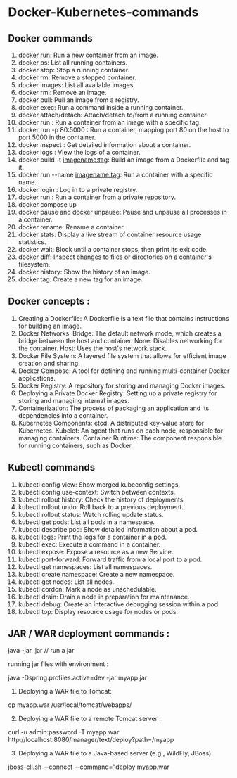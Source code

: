 # Docker-Kubernetes-commands

## Docker commands

1) docker run: Run a new container from an image.
2) docker ps: List all running containers.
3) docker stop: Stop a running container.
4) docker rm: Remove a stopped container.
5) docker images: List all available images.
6) docker rmi: Remove an image.
7) docker pull: Pull an image from a registry.
8) docker exec: Run a command inside a running container.
9) docker attach/detach: Attach/detach to/from a running container.
10) docker run <tagname>: Run a container from an image with a specific tag.
11) docker run -p 80:5000 <appname>: Run a container, mapping port 80 on the host to port 5000 in the container.
12) docker inspect <container-name>: Get detailed information about a container.
13) docker logs <container-name>: View the logs of a container.
14) docker build -t <imagename:tag>: Build an image from a Dockerfile and tag it.
15) docker run --name <container-name> <imagename:tag>: Run a container with a specific name.
16) docker login <pvt-registry-url>: Log in to a private registry.
17) docker run <pvt-repo-url>: Run a container from a private repository.
18) docker compose up
19) docker pause and docker unpause: Pause and unpause all processes in a container.
20) docker rename: Rename a container.
21) docker stats: Display a live stream of container resource usage statistics.
22) docker wait: Block until a container stops, then print its exit code.
23) docker diff: Inspect changes to files or directories on a container's filesystem.
24) docker history: Show the history of an image.
25) docker tag: Create a new tag for an image.

## Docker concepts :

1) Creating a Dockerfile: A Dockerfile is a text file that contains instructions for building an image.
2) Docker Networks:
Bridge: The default network mode, which creates a bridge between the host and container.
None: Disables networking for the container.
Host: Uses the host's network stack.
3) Docker File System: A layered file system that allows for efficient image creation and sharing.
4) Docker Compose: A tool for defining and running multi-container Docker applications.
5) Docker Registry: A repository for storing and managing Docker images.
6) Deploying a Private Docker Registry: Setting up a private registry for storing and managing internal images.
7) Containerization: The process of packaging an application and its dependencies into a container.
8) Kubernetes Components:
etcd: A distributed key-value store for Kubernetes.
Kubelet: An agent that runs on each node, responsible for managing containers.
Container Runtime: The component responsible for running containers, such as Docker.


## Kubectl commands

1) kubectl config view: Show merged kubeconfig settings.
2) kubectl config use-context: Switch between contexts.
3) kubectl rollout history: Check the history of deployments.
4) kubectl rollout undo: Roll back to a previous deployment.
5) kubectl rollout status: Watch rolling update status.
6) kubectl get pods: List all pods in a namespace.
7) kubectl describe pod: Show detailed information about a pod.
8) kubectl logs: Print the logs for a container in a pod.
9) kubectl exec: Execute a command in a container.
10) kubectl expose: Expose a resource as a new Service.
11) kubectl port-forward: Forward traffic from a local port to a pod.
12) kubectl get namespaces: List all namespaces.
13) kubectl create namespace: Create a new namespace.
14) kubectl get nodes: List all nodes.
15) kubectl cordon: Mark a node as unschedulable.
16) kubectl drain: Drain a node in preparation for maintenance.
17) kubectl debug: Create an interactive debugging session within a pod.
18) kubectl top: Display resource usage for nodes or pods.

## JAR / WAR deployment commands :

java -jar <jar-file-name>.jar // run a jar

running jar files with environment :

java -Dspring.profiles.active=dev -jar myapp.jar

1) Deploying a WAR file to Tomcat:

cp myapp.war /usr/local/tomcat/webapps/

2) Deploying a WAR file to a remote Tomcat server :

curl -u admin:password -T myapp.war http://localhost:8080/manager/text/deploy?path=/myapp

3) Deploying a WAR file to a Java-based server (e.g., WildFly, JBoss):

jboss-cli.sh --connect --command="deploy myapp.war



